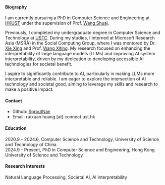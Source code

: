 #### Biography

I am currently pursuing a PhD in Computer Science and Engineering at [HKUST](https://www.qschina.cn/en/universities/hong-kong-university-science-technology) under the supervision of Prof. [Wang Shuai](https://facultyprofiles.hkust.edu.hk/profiles.php?profile=shuai-wang-shuaiw).

Previously, I completed my undergraduate degree in Computer Science and Technology at [USTC](https://www.qschina.cn/en/universities/university-science-technology-china). During my studies, I interned at Microsoft Research Asia (MSRA) in the Social Computing Group, where I was mentored by Dr. [Xie Xing](https://www.microsoft.com/en-us/research/people/xingx/) and Prof. [Wang Xiting](https://gsai.ruc.edu.cn/wangxt). My research focused on enhancing the interpretability of large language models (LLMs) and improving AI system interpretability, driven by my dedication to developing accessible AI technologies for societal benefit.

I aspire to significantly contribute to AI, particularly in making LLMs more interpretable and reliable. I am eager to explore the intersection of AI technology and societal good, aiming to leverage my skills and research to make a positive impact.

#### Contact

* Github: [SproutNan](https://github.com/SproutNan)
* Email: ruixuan.huang [at] connect.ust.hk

#### Education

2020.9 - 2024.6, Computer Science and Technology, University of Science and Technology of China  
2024.9 - Present, PhD in Computer Science and Engineering, Hong Kong University of Science and Technology  

#### Research Interests

Natural Language Processing, Societal AI, AI interpretability
